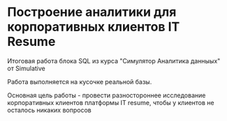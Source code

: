 # Построение аналитики для корпоративных клиентов IT Resume

Итоговая работа блока SQL из курса "Симулятор Аналитика данныых" от Simulative

Работа выполняется на кусочке реальной базы.

Основная цель работы - провести разностороннее исследование корпоративных клиентов платформы IT resume, чтобы у клиентов не осталось никаких вопросов

